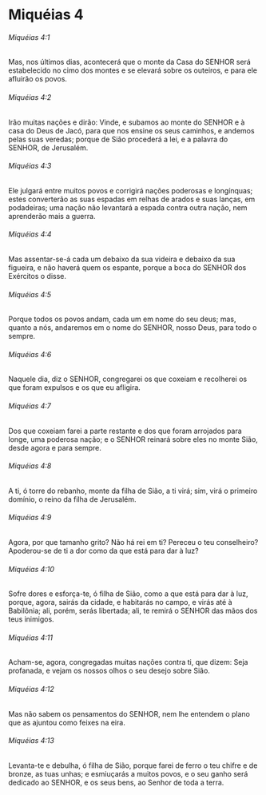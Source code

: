 # Miquéias 4

###### Miquéias 4:1

Mas, nos últimos dias, acontecerá que o monte da Casa do SENHOR será estabelecido no cimo dos montes e se elevará sobre os outeiros, e para ele afluirão os povos.

###### Miquéias 4:2

Irão muitas nações e dirão: Vinde, e subamos ao monte do SENHOR e à casa do Deus de Jacó, para que nos ensine os seus caminhos, e andemos pelas suas veredas; porque de Sião procederá a lei, e a palavra do SENHOR, de Jerusalém.

###### Miquéias 4:3

Ele julgará entre muitos povos e corrigirá nações poderosas e longínquas; estes converterão as suas espadas em relhas de arados e suas lanças, em podadeiras; uma nação não levantará a espada contra outra nação, nem aprenderão mais a guerra.

###### Miquéias 4:4

Mas assentar-se-á cada um debaixo da sua videira e debaixo da sua figueira, e não haverá quem os espante, porque a boca do SENHOR dos Exércitos o disse.

###### Miquéias 4:5

Porque todos os povos andam, cada um em nome do seu deus; mas, quanto a nós, andaremos em o nome do SENHOR, nosso Deus, para todo o sempre.

###### Miquéias 4:6

Naquele dia, diz o SENHOR, congregarei os que coxeiam e recolherei os que foram expulsos e os que eu afligira.

###### Miquéias 4:7

Dos que coxeiam farei a parte restante e dos que foram arrojados para longe, uma poderosa nação; e o SENHOR reinará sobre eles no monte Sião, desde agora e para sempre.

###### Miquéias 4:8

A ti, ó torre do rebanho, monte da filha de Sião, a ti virá; sim, virá o primeiro domínio, o reino da filha de Jerusalém.

###### Miquéias 4:9

Agora, por que tamanho grito? Não há rei em ti? Pereceu o teu conselheiro? Apoderou-se de ti a dor como da que está para dar à luz?

###### Miquéias 4:10

Sofre dores e esforça-te, ó filha de Sião, como a que está para dar à luz, porque, agora, sairás da cidade, e habitarás no campo, e virás até à Babilônia; ali, porém, serás libertada; ali, te remirá o SENHOR das mãos dos teus inimigos.

###### Miquéias 4:11

Acham-se, agora, congregadas muitas nações contra ti, que dizem: Seja profanada, e vejam os nossos olhos o seu desejo sobre Sião.

###### Miquéias 4:12

Mas não sabem os pensamentos do SENHOR, nem lhe entendem o plano que as ajuntou como feixes na eira.

###### Miquéias 4:13

Levanta-te e debulha, ó filha de Sião, porque farei de ferro o teu chifre e de bronze, as tuas unhas; e esmiuçarás a muitos povos, e o seu ganho será dedicado ao SENHOR, e os seus bens, ao Senhor de toda a terra.

